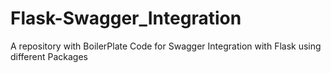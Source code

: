 # Flask-Swagger_Integration
A repository with BoilerPlate Code for Swagger Integration with Flask using different Packages
